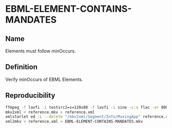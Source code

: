# EBML-ELEMENT-CONTAINS-MANDATES

## Name

Elements must follow minOccurs.

## Definition

Verify minOccurs of EBML Elements.

## Reproducibility

```sh
ffmpeg -f lavfi -i testsrc2=s=120x80 -f lavfi -i sine -c:a flac -ar 8000 -vframes 2 -c:v ffv1 -level 3 -c:a flac -g 1 -y reference.mkv
mkv2xml < reference.mkv > reference.xml
xmlstarlet ed -L --delete "/mkv2xml/Segment/Info/MuxingApp" reference.xml
xml2mkv < reference.xml > EBML-ELEMENT-CONTAINS-MANDATES.mkv
```
